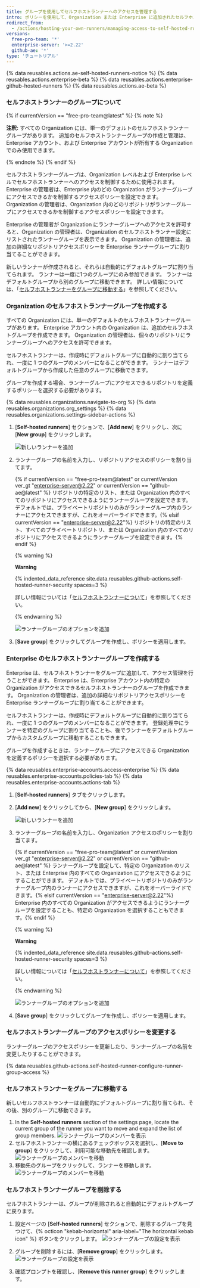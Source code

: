 ```yaml
---
title: グループを使用してセルフホストランナーへのアクセスを管理する
intro: ポリシーを使用して、Organization または Enterprise に追加されたセルフホストランナーへのアクセスを制限できます。
redirect_from:
  - /actions/hosting-your-own-runners/managing-access-to-self-hosted-runners
versions:
  free-pro-team: '*'
  enterprise-server: '>=2.22'
  github-ae: '*'
type: 'チュートリアル'
---
```


{% data reusables.actions.ae-self-hosted-runners-notice %}
{% data reusables.actions.enterprise-beta %}
{% data reusables.actions.enterprise-github-hosted-runners %}
{% data reusables.actions.ae-beta %}

### セルフホストランナーのグループについて

{% if currentVersion == "free-pro-team@latest" %}
{% note %}

**注釈:** すべての Organization には、単一のデフォルトのセルフホストランナーグループがあります。 追加のセルフホストランナーグループの作成と管理は、Enterprise アカウント、および Enterprise アカウントが所有する Organization でのみ使用できます。

{% endnote %}
{% endif %}

セルフホストランナーグループは、Organization レベルおよび Enterprise レベルでセルフホストランナーへのアクセスを制御するために使用されます。 Enterprise の管理者は、Enterprise 内のどの Organization がランナーグループにアクセスできるかを制御するアクセスポリシーを設定できます。 Organization の管理者は、Organization 内のどのリポジトリがランナーグループにアクセスできるかを制御するアクセスポリシーを設定できます。

Enterprise の管理者が Organization にランナーグループへのアクセスを許可すると、Organization の管理者は、Organization のセルフホストランナー設定にリストされたランナーグループを表示できます。 Organization の管理者は、追加の詳細なリポジトリアクセスポリシーを Enterprise ランナーグループに割り当てることができます。

新しいランナーが作成されると、それらは自動的にデフォルトグループに割り当てられます。 ランナーは一度に1つのグループにのみ参加できます。 ランナーはデフォルトグループから別のグループに移動できます。 詳しい情報については、「[セルフホストランナーをグループに移動する](#moving-a-self-hosted-runner-to-a-group)」を参照してください。

### Organization のセルフホストランナーグループを作成する

すべての Organization には、単一のデフォルトのセルフホストランナーグループがあります。 Enterprise アカウント内の Organization は、追加のセルフホストグループを作成できます。 Organization の管理者は、個々のリポジトリにランナーグループへのアクセスを許可できます。

セルフホストランナーは、作成時にデフォルトグループに自動的に割り当てられ、一度に 1 つのグループのメンバーになることができます。 ランナーはデフォルトグループから作成した任意のグループに移動できます。

グループを作成する場合、ランナーグループにアクセスできるリポジトリを定義するポリシーを選択する必要があります。

{% data reusables.organizations.navigate-to-org %}
{% data reusables.organizations.org_settings %}
{% data reusables.organizations.settings-sidebar-actions %}
1. [**Self-hosted runners**] セクションで、[**Add new**] をクリックし、次に [**New group**] をクリックします。

    ![新しいランナーを追加](/assets/images/help/settings/actions-org-add-runner-group.png)
1. ランナーグループの名前を入力し、リポジトリアクセスのポリシーを割り当てます。

   {% if currentVersion == "free-pro-team@latest" or currentVersion ver_gt "enterprise-server@2.22" or currentVersion == "github-ae@latest" %} リポジトリの特定のリスト、または Organization 内のすべてのリポジトリにアクセスできるようにランナーグループを設定できます。 デフォルトでは、プライベートリポジトリのみがランナーグループ内のランナーにアクセスできますが、これをオーバーライドできます。{% elsif currentVersion == "enterprise-server@2.22"%} リポジトリの特定のリスト、すべてのプライベートリポジトリ、または Organization 内のすべてのリポジトリにアクセスできるようにランナーグループを設定できます。{% endif %}

   {% warning %}

   **Warning**

   {% indented_data_reference site.data.reusables.github-actions.self-hosted-runner-security spaces=3 %}

   詳しい情報については「[セルフホストランナーについて](/actions/hosting-your-own-runners/about-self-hosted-runners#self-hosted-runner-security-with-public-repositories)」を参照してください。

   {% endwarning %}

   ![ランナーグループのオプションを追加](/assets/images/help/settings/actions-org-add-runner-group-options.png)
1. [**Save group**] をクリックしてグループを作成し、ポリシーを適用します。

### Enterprise のセルフホストランナーグループを作成する

Enterprise は、セルフホストランナーをグループに追加して、アクセス管理を行うことができます。 Enterprise は、Enterprise アカウント内の特定の Organization がアクセスできるセルフホストランナーのグループを作成できます。 Organization の管理者は、追加の詳細なリポジトリアクセスポリシーを Enterprise ランナーグループに割り当てることができます。

セルフホストランナーは、作成時にデフォルトグループに自動的に割り当てられ、一度に 1 つのグループのメンバーになることができます。 登録処理中にランナーを特定のグループに割り当てることも、後でランナーをデフォルトグループからカスタムグループに移動することもできます。

グループを作成するときは、ランナーグループにアクセスできる Organization を定義するポリシーを選択する必要があります。

{% data reusables.enterprise-accounts.access-enterprise %}
{% data reusables.enterprise-accounts.policies-tab %}
{% data reusables.enterprise-accounts.actions-tab %}
1. [**Self-hosted runners**] タブをクリックします。
1. [**Add new**] をクリックしてから、[**New group**] をクリックします。

    ![新しいランナーを追加](/assets/images/help/settings/actions-enterprise-account-add-runner-group.png)
1. ランナーグループの名前を入力し、Organization アクセスのポリシーを割り当てます。

   {% if currentVersion == "free-pro-team@latest" or currentVersion ver_gt "enterprise-server@2.22" or currentVersion == "github-ae@latest" %} ランナーグループを設定して、特定の Organization のリスト、または Enterprise 内のすべての Organization にアクセスできるようにすることができます。 デフォルトでは、プライベートリポジトリのみがランナーグループ内のランナーにアクセスできますが、これをオーバーライドできます。{% elsif currentVersion == "enterprise-server@2.22"%} Enterprise 内のすべての Organization がアクセスできるようにランナーグループを設定することも、特定の Organization を選択することもできます。{% endif %}

   {% warning %}

   **Warning**

   {% indented_data_reference site.data.reusables.github-actions.self-hosted-runner-security spaces=3 %}

   詳しい情報については「[セルフホストランナーについて](/actions/hosting-your-own-runners/about-self-hosted-runners#self-hosted-runner-security-with-public-repositories)」を参照してください。

   {% endwarning %}

    ![ランナーグループのオプションを追加](/assets/images/help/settings/actions-enterprise-account-add-runner-group-options.png)
1. [**Save group**] をクリックしてグループを作成し、ポリシーを適用します。

### セルフホストランナーグループのアクセスポリシーを変更する

ランナーグループのアクセスポリシーを更新したり、ランナーグループの名前を変更したりすることができます。

{% data reusables.github-actions.self-hosted-runner-configure-runner-group-access %}

### セルフホストランナーをグループに移動する

新しいセルフホストランナーは自動的にデフォルトグループに割り当てられ、その後、別のグループに移動できます。

1. In the **Self-hosted runners** section of the settings page, locate the current group of the runner you want to move and expand the list of group members. ![ランナーグループのメンバーを表示](/assets/images/help/settings/actions-org-runner-group-members.png)
1. セルフホストランナーの横にあるチェックボックスを選択し、[**Move to group**] をクリックして、利用可能な移動先を確認します。 ![ランナーグループのメンバーを移動](/assets/images/help/settings/actions-org-runner-group-member-move.png)
1. 移動先のグループをクリックして、ランナーを移動します。 ![ランナーグループのメンバーを移動](/assets/images/help/settings/actions-org-runner-group-member-move-destination.png)

### セルフホストランナーグループを削除する

セルフホストランナーは、グループが削除されると自動的にデフォルトグループに戻ります。

1. 設定ページの [**Self-hosted runners**] セクションで、削除するグループを見つけて、{% octicon "kebab-horizontal" aria-label="The horizontal kebab icon" %} ボタンをクリックします。 ![ランナーグループの設定を表示](/assets/images/help/settings/actions-org-runner-group-kebab.png)

1. グループを削除するには、[**Remove group**] をクリックします。 ![ランナーグループの設定を表示](/assets/images/help/settings/actions-org-runner-group-remove.png)

1. 確認プロンプトを確認し、[**Remove this runner group**] をクリックします。
